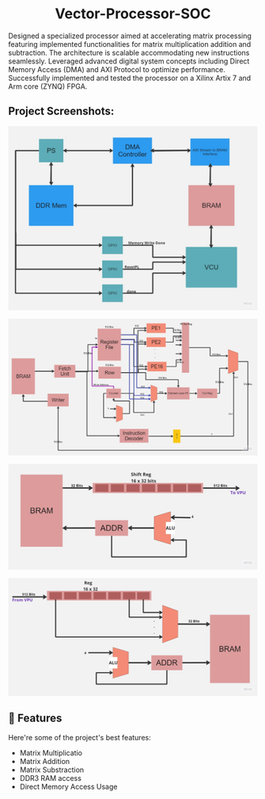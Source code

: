 <h1 align="center" id="title">Vector-Processor-SOC</h1>



<p id="description">Designed a specialized processor aimed at accelerating matrix processing featuring implemented functionalities for matrix multiplication addition and subtraction. The architecture is scalable accommodating new instructions seamlessly. Leveraged advanced digital system concepts including Direct Memory Access (DMA) and AXI Protocol to optimize performance. Successfully implemented and tested the processor on a Xilinx Artix 7 and Arm core (ZYNQ) FPGA.</p>

<h2>Project Screenshots:</h2>

![Overall High Level Architecture](https://github.com/ADS-Hardware-projects/Vector-Processor-SOC/blob/main/Images/PS.jpg)

![Processor Architecture](https://github.com/ADS-Hardware-projects/Vector-Processor-SOC/blob/main/Images/PL.jpg)

![Fetch Unit Architecture](https://github.com/ADS-Hardware-projects/Vector-Processor-SOC/blob/main/Images/FU.jpg)

![Memory Controller Architecture](https://github.com/ADS-Hardware-projects/Vector-Processor-SOC/blob/main/Images/MR.jpg)
  
  
<h2>🧐 Features</h2>

Here're some of the project's best features:

*   Matrix Multiplicatio
*   Matrix Addition
*   Matrix Substraction
*   DDR3 RAM access
*   Direct Memory Access Usage
